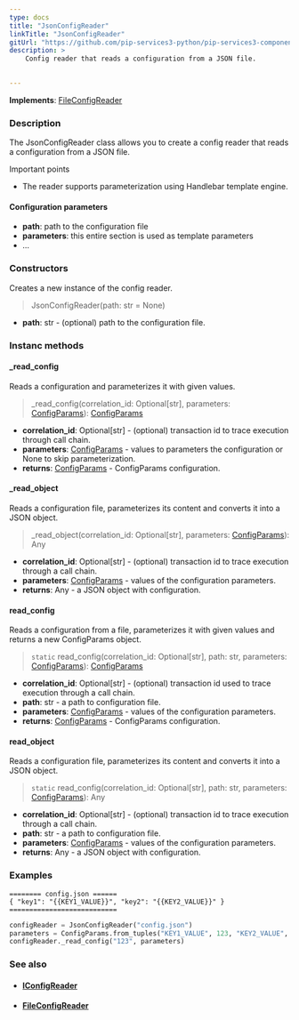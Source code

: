 ```yaml
---
type: docs
title: "JsonConfigReader"
linkTitle: "JsonConfigReader"
gitUrl: "https://github.com/pip-services3-python/pip-services3-components-python"
description: >
    Config reader that reads a configuration from a JSON file.

    
---
```


**Implements**: [FileConfigReader](../file_config_reader)

### Description

The JsonConfigReader class allows you to create a config reader that reads a configuration from a JSON file.

Important points

- The reader supports parameterization using Handlebar template engine.

#### Configuration parameters

- **path**: path to the configuration file
- **parameters**: this entire section is used as template parameters
- ...


### Constructors
Creates a new instance of the config reader.

> JsonConfigReader(path: str = None)

- **path**: str - (optional) path to the configuration file.


### Instanc methods


#### _read_config
Reads a configuration and parameterizes it with given values.

> _read_config(correlation_id: Optional[str], parameters: [ConfigParams](../../../commons/config/config_params)): [ConfigParams](../../../commons/config/config_params)

- **correlation_id**: Optional[str] - (optional) transaction id to trace execution through call chain.
- **parameters**: [ConfigParams](../../../commons/config/config_params) - values to parameters the configuration or None to skip parameterization.
- **returns**: [ConfigParams](../../../commons/config/config_params) - ConfigParams configuration.


#### _read_object
Reads a configuration file, parameterizes its content and converts it into a JSON object.

> _read_object(correlation_id: Optional[str], parameters: [ConfigParams](../../../commons/config/config_params)): Any

- **correlation_id**: Optional[str] - (optional) transaction id to trace execution through a call chain.
- **parameters**: [ConfigParams](../../../commons/config/config_params) - values of the configuration parameters.
- **returns**: Any - a JSON object with configuration.


#### read_config
Reads a configuration from a file, parameterizes it with given values and returns a new ConfigParams object.

> `static` read_config(correlation_id: Optional[str], path: str, parameters: [ConfigParams](../../../commons/config/config_params)): [ConfigParams](../../../commons/config/config_params)

- **correlation_id**: Optional[str] - (optional) transaction id used to trace execution through a call chain.
- **path**: str - a path to configuration file.
- **parameters**: [ConfigParams](../../../commons/config/config_params) - values of the configuration parameters.
- **returns**: [ConfigParams](../../../commons/config/config_params) - ConfigParams configuration.


#### read_object
Reads a configuration file, parameterizes its content and converts it into a JSON object.

> `static` read_config(correlation_id: Optional[str], path: str, parameters: [ConfigParams](../../../commons/config/config_params)): Any

- **correlation_id**: Optional[str] - (optional) transaction id to trace execution through a call chain.
- **path**: str - a path to configuration file.
- **parameters**: [ConfigParams](../../../commons/config/config_params) - values of the configuration parameters.
- **returns**: Any - a JSON object with configuration.

### Examples

```
======== config.json ======
{ "key1": "{{KEY1_VALUE}}", "key2": "{{KEY2_VALUE}}" }
===========================
```
    
        
```python
configReader = JsonConfigReader("config.json")
parameters = ConfigParams.from_tuples("KEY1_VALUE", 123, "KEY2_VALUE", "ABC")
configReader._read_config("123", parameters)
```

### See also
- #### [IConfigReader](../iconfig_reader)
- #### [FileConfigReader](../file_config_reader)
